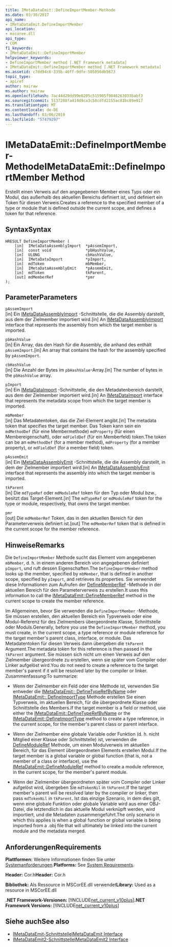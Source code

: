 ```yaml
---
title: IMetaDataEmit::DefineImportMember-Methode
ms.date: 03/30/2017
api_name:
- IMetaDataEmit.DefineImportMember
api_location:
- mscoree.dll
api_type:
- COM
f1_keywords:
- IMetaDataEmit::DefineImportMember
helpviewer_keywords:
- DefineImportMember method [.NET Framework metadata]
- IMetaDataEmit::DefineImportMember method [.NET Framework metadata]
ms.assetid: c7dd94c6-335b-46ff-9dfe-505056db5673
topic_type:
- apiref
author: mairaw
ms.author: mairaw
ms.openlocfilehash: 7ac44d29dd99e0205c515905f9846263033babf3
ms.sourcegitcommit: 5137208fa414d9ca3c58cdfd2155ac81bc89e917
ms.translationtype: MT
ms.contentlocale: de-DE
ms.lasthandoff: 03/06/2019
ms.locfileid: "57479297"
---
```

# <a name="imetadataemitdefineimportmember-method"></a><span data-ttu-id="4c164-102">IMetaDataEmit::DefineImportMember-Methode</span><span class="sxs-lookup"><span data-stu-id="4c164-102">IMetaDataEmit::DefineImportMember Method</span></span>
<span data-ttu-id="4c164-103">Erstellt einen Verweis auf den angegebenen Member eines Typs oder ein Modul, das außerhalb des aktuellen Bereichs definiert ist, und definiert ein Token für diesen Verweis.</span><span class="sxs-lookup"><span data-stu-id="4c164-103">Creates a reference to the specified member of a type or module that is defined outside the current scope, and defines a token for that reference.</span></span>  
  
## <a name="syntax"></a><span data-ttu-id="4c164-104">Syntax</span><span class="sxs-lookup"><span data-stu-id="4c164-104">Syntax</span></span>  
  
```  
HRESULT DefineImportMember (   
    [in]  IMetaDataAssemblyImport  *pAssemImport,   
    [in]  const void               *pbHashValue,   
    [in]  ULONG                    cbHashValue,  
    [in]  IMetaDataImport          *pImport,   
    [in]  mdToken                  mbMember,   
    [in]  IMetaDataAssemblyEmit    *pAssemEmit,   
    [in]  mdToken                  tkParent,   
    [out] mdMemberRef              *pmr   
);  
```  
  
## <a name="parameters"></a><span data-ttu-id="4c164-105">Parameter</span><span class="sxs-lookup"><span data-stu-id="4c164-105">Parameters</span></span>  
 `pAssemImport`  
 <span data-ttu-id="4c164-106">[in] Ein [IMetaDataAssemblyImport](../../../../docs/framework/unmanaged-api/metadata/imetadataassemblyimport-interface.md) -Schnittstelle, die die Assembly darstellt, aus dem der Zielmember importiert wird.</span><span class="sxs-lookup"><span data-stu-id="4c164-106">[in] An [IMetaDataAssemblyImport](../../../../docs/framework/unmanaged-api/metadata/imetadataassemblyimport-interface.md) interface that represents the assembly from which the target member is imported.</span></span>  
  
 `pbHashValue`  
 <span data-ttu-id="4c164-107">[in] Ein Array, das den Hash für die Assembly, die anhand des enthält `pAssemImport`.</span><span class="sxs-lookup"><span data-stu-id="4c164-107">[in] An array that contains the hash for the assembly specified by `pAssemImport`.</span></span>  
  
 `cbHashValue`  
 <span data-ttu-id="4c164-108">[in] Die Anzahl der Bytes im `pbHashValue`-Array.</span><span class="sxs-lookup"><span data-stu-id="4c164-108">[in] The number of bytes in the `pbHashValue` array.</span></span>  
  
 `pImport`  
 <span data-ttu-id="4c164-109">[in] Ein [IMetaDataImport](../../../../docs/framework/unmanaged-api/metadata/imetadataimport-interface.md) -Schnittstelle, die den Metadatenbereich darstellt, aus dem der Zielmember importiert wird.</span><span class="sxs-lookup"><span data-stu-id="4c164-109">[in] An [IMetaDataImport](../../../../docs/framework/unmanaged-api/metadata/imetadataimport-interface.md) interface that represents the metadata scope from which the target member is imported.</span></span>  
  
 `mbMember`  
 <span data-ttu-id="4c164-110">[in] Das Metadatentoken, das die Ziel-Element angibt.</span><span class="sxs-lookup"><span data-stu-id="4c164-110">[in] The metadata token that specifies the target member.</span></span> <span data-ttu-id="4c164-111">Das Token kann sein ein `mdMethodDef` (für eine Membermethode) `mdProperty` (für einen Membereigenschaft), oder `mdFieldDef` (für ein Memberfeld) token.</span><span class="sxs-lookup"><span data-stu-id="4c164-111">The token can be an `mdMethodDef` (for a member method), `mdProperty` (for a member property), or `mdFieldDef` (for a member field) token.</span></span>  
  
 `pAssemEmit`  
 <span data-ttu-id="4c164-112">[in] Ein [IMetaDataAssemblyEmit](../../../../docs/framework/unmanaged-api/metadata/imetadataassemblyemit-interface.md) -Schnittstelle, die die Assembly darstellt, in dem der Zielmember importiert wird.</span><span class="sxs-lookup"><span data-stu-id="4c164-112">[in] An [IMetaDataAssemblyEmit](../../../../docs/framework/unmanaged-api/metadata/imetadataassemblyemit-interface.md) interface that represents the assembly into which the target member is imported.</span></span>  
  
 `tkParent`  
 <span data-ttu-id="4c164-113">[in] Die `mdTypeRef` oder `mdModuleRef` token für den Typ oder Modul bzw., besitzt das Target-Element.</span><span class="sxs-lookup"><span data-stu-id="4c164-113">[in] The `mdTypeRef` or `mdModuleRef` token for the type or module, respectively, that owns the target member.</span></span>  
  
 `pmr`  
 <span data-ttu-id="4c164-114">[out] Die `mdMemberRef` Token, das in den aktuellen Bereich für den Parameterverweis definiert ist.</span><span class="sxs-lookup"><span data-stu-id="4c164-114">[out] The `mdMemberRef` token that is defined in the current scope for the member reference.</span></span>  
  
## <a name="remarks"></a><span data-ttu-id="4c164-115">Hinweise</span><span class="sxs-lookup"><span data-stu-id="4c164-115">Remarks</span></span>  
 <span data-ttu-id="4c164-116">Die `DefineImportMember` Methode sucht das Element vom angegebenen `mbMember`, d. h. in einem anderen Bereich von angegebenen definiert `pImport`, und ruft dessen Eigenschaften.</span><span class="sxs-lookup"><span data-stu-id="4c164-116">The `DefineImportMember` method looks up the member, specified by `mbMember`, that is defined in another scope, specified by `pImport`, and retrieves its properties.</span></span> <span data-ttu-id="4c164-117">Sie verwendet diese Informationen zum Aufrufen der [DefineMemberRef](../../../../docs/framework/unmanaged-api/metadata/imetadataemit-definememberref-method.md) -Methode in der aktuellen Bereich für den Parameterverweis zu erstellen.</span><span class="sxs-lookup"><span data-stu-id="4c164-117">It uses this information to call the [IMetaDataEmit::DefineMemberRef](../../../../docs/framework/unmanaged-api/metadata/imetadataemit-definememberref-method.md) method in the current scope to create the member reference.</span></span>  
  
 <span data-ttu-id="4c164-118">Im Allgemeinen, bevor Sie verwenden die `DefineImportMember` -Methode, Sie müssen erstellen, den aktuellen Bereich ein Typverweis oder eine Modul-Referenz für des Zielmembers übergeordnete Klasse, Schnittstelle oder Moduls.</span><span class="sxs-lookup"><span data-stu-id="4c164-118">Generally, before you use the `DefineImportMember` method, you must create, in the current scope, a type reference or module reference for the target member's parent class, interface, or module.</span></span> <span data-ttu-id="4c164-119">Das Metadatentoken für diesen Verweis dann übergeben die `tkParent` Argument.</span><span class="sxs-lookup"><span data-stu-id="4c164-119">The metadata token for this reference is then passed in the `tkParent` argument.</span></span> <span data-ttu-id="4c164-120">Sie müssen sich nicht um einen Verweis auf den Zielmember übergeordnete zu erstellen, wenn sie später vom Compiler oder Linker aufgelöst wird.</span><span class="sxs-lookup"><span data-stu-id="4c164-120">You do not need to create a reference to the target member's parent if it will be resolved later by the compiler or linker.</span></span> <span data-ttu-id="4c164-121">Zusammenfassung:</span><span class="sxs-lookup"><span data-stu-id="4c164-121">To summarize:</span></span>  
  
-   <span data-ttu-id="4c164-122">Wenn der Zielmember ein Feld oder eine Methode ist, verwenden Sie entweder die [IMetaDataEmit:: DefineTypeRefByName](../../../../docs/framework/unmanaged-api/metadata/imetadataemit-definetyperefbyname-method.md) oder [IMetaDataEmit:: DefineImportType](../../../../docs/framework/unmanaged-api/metadata/imetadataemit-defineimporttype-method.md) Methode erstellen Sie einen Typverweis, im aktuellen Bereich, für die übergeordnete Klasse oder Schnittstelle des Members.</span><span class="sxs-lookup"><span data-stu-id="4c164-122">If the target member is a field or method, use either the [IMetaDataEmit::DefineTypeRefByName](../../../../docs/framework/unmanaged-api/metadata/imetadataemit-definetyperefbyname-method.md) or the [IMetaDataEmit::DefineImportType](../../../../docs/framework/unmanaged-api/metadata/imetadataemit-defineimporttype-method.md) method to create a type reference, in the current scope, for the member's parent class or parent interface.</span></span>  
  
-   <span data-ttu-id="4c164-123">Wenn der Zielmember eine globale Variable oder Funktion (d. h. nicht Mitglied einer Klasse oder Schnittstelle) ist, verwenden die [DefineModuleRef](../../../../docs/framework/unmanaged-api/metadata/imetadataemit-definemoduleref-method.md) Methode, um einen Modulverweis im aktuellen Bereich, für das Element übergeordneten Elements erstellen Modul.</span><span class="sxs-lookup"><span data-stu-id="4c164-123">If the target member is a global variable or global function (that is, not a member of a class or interface), use the [IMetaDataEmit::DefineModuleRef](../../../../docs/framework/unmanaged-api/metadata/imetadataemit-definemoduleref-method.md) method to create a module reference, in the current scope, for the member's parent module.</span></span>  
  
-   <span data-ttu-id="4c164-124">Wenn der Zielmember übergeordneten später vom Compiler oder Linker aufgelöst wird, übergeben Sie `mdTokenNil` in `tkParent`.</span><span class="sxs-lookup"><span data-stu-id="4c164-124">If the target member's parent will be resolved later by the compiler or linker, then pass `mdTokenNil` in `tkParent`.</span></span> <span data-ttu-id="4c164-125">Ist das einzige Szenario, in dem dies gilt, wenn eine globale Funktion oder globale Variable wird aus einer OBJ-Datei, die letztendlich in das aktuelle Modul verknüpft werden, wird importiert, und die Metadaten zusammengeführt.</span><span class="sxs-lookup"><span data-stu-id="4c164-125">The only scenario in which this applies is when a global function or global variable is being imported from a .obj file that will ultimately be linked into the current module and the metadata merged.</span></span>  
  
## <a name="requirements"></a><span data-ttu-id="4c164-126">Anforderungen</span><span class="sxs-lookup"><span data-stu-id="4c164-126">Requirements</span></span>  
 <span data-ttu-id="4c164-127">**Plattformen:** Weitere Informationen finden Sie unter [Systemanforderungen](../../../../docs/framework/get-started/system-requirements.md).</span><span class="sxs-lookup"><span data-stu-id="4c164-127">**Platforms:** See [System Requirements](../../../../docs/framework/get-started/system-requirements.md).</span></span>  
  
 <span data-ttu-id="4c164-128">**Header:** Cor.h</span><span class="sxs-lookup"><span data-stu-id="4c164-128">**Header:** Cor.h</span></span>  
  
 <span data-ttu-id="4c164-129">**Bibliothek:** Als Ressource in MSCorEE.dll verwendet</span><span class="sxs-lookup"><span data-stu-id="4c164-129">**Library:** Used as a resource in MSCorEE.dll</span></span>  
  
 <span data-ttu-id="4c164-130">**.NET Framework-Versionen:** [!INCLUDE[net_current_v10plus](../../../../includes/net-current-v10plus-md.md)]</span><span class="sxs-lookup"><span data-stu-id="4c164-130">**.NET Framework Versions:** [!INCLUDE[net_current_v10plus](../../../../includes/net-current-v10plus-md.md)]</span></span>  
  
## <a name="see-also"></a><span data-ttu-id="4c164-131">Siehe auch</span><span class="sxs-lookup"><span data-stu-id="4c164-131">See also</span></span>
- [<span data-ttu-id="4c164-132">IMetaDataEmit-Schnittstelle</span><span class="sxs-lookup"><span data-stu-id="4c164-132">IMetaDataEmit Interface</span></span>](../../../../docs/framework/unmanaged-api/metadata/imetadataemit-interface.md)
- [<span data-ttu-id="4c164-133">IMetaDataEmit2-Schnittstelle</span><span class="sxs-lookup"><span data-stu-id="4c164-133">IMetaDataEmit2 Interface</span></span>](../../../../docs/framework/unmanaged-api/metadata/imetadataemit2-interface.md)
